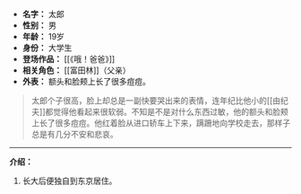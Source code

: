 
- **名字：** 太郎
- **性别：** 男
- **年龄：** 19岁
- **身份：** 大学生
- **登场作品：** [[《哦！爸爸》]]
- **相关角色：** [[富田林]]（父亲）
- **外表：** 额头和脸颊上长了很多痘痘。

> 太郎个子很高，脸上却总是一副快要哭出来的表情，连年纪比他小的[[由纪夫]]都觉得他看起来很软弱。不知是不是对什么东西过敏，他的额头和脸颊上长了很多痘痘。他红着脸从进口轿车上下来，蹒跚地向学校走去，那样子总是有几分不安和悲哀。


---

**介绍：** 

1. 长大后便独自到东京居住。
